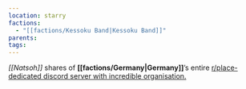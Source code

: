 ```yaml
---
location: starry
factions:
  - "[[factions/Kessoku Band|Kessoku Band]]"
parents: 
tags: 
---
```

*[[Natsoh]]* shares of **[[factions/Germany|Germany]]**’s entire [r/place-dedicated discord server with incredible organisation.](https://discord.com/channels/1093664259273130084/1093664259273130087/1131584607767244810)
